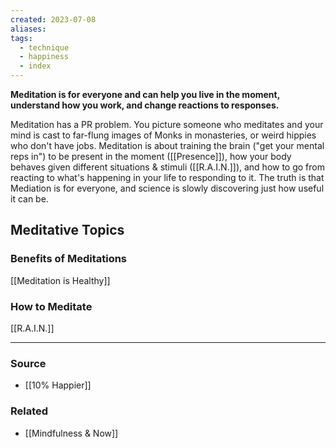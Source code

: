 ```yaml
---
created: 2023-07-08
aliases: 
tags:
  - technique
  - happiness
  - index
---
```

**Meditation is for everyone and can help you live in the moment, understand how you work, and change reactions to responses.**

Meditation has a PR problem. You picture someone who meditates and your mind is cast to far-flung images of Monks in monasteries, or weird hippies who don't have jobs. Meditation is about training the brain ("get your mental reps in") to be present in the moment ([[Presence]]), how your body behaves given different situations & stimuli ([[R.A.I.N.]]), and how to go from reacting to what's happening in your life to responding to it. The truth is that Mediation is for everyone, and science is slowly discovering just how useful it can be.

## Meditative Topics

### Benefits of Meditations

[[Meditation is Healthy]] 

### How to Meditate

[[R.A.I.N.]] 

---

### Source
- [[10% Happier]]

### Related
- [[Mindfulness & Now]]